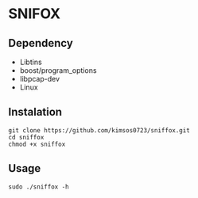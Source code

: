 # SNIFOX

## Dependency

 - Libtins 
 - boost/program_options
 - libpcap-dev
 - Linux 

## Instalation
    git clone https://github.com/kimsos0723/sniffox.git
    cd sniffox
    chmod +x sniffox

## Usage
    sudo ./sniffox -h